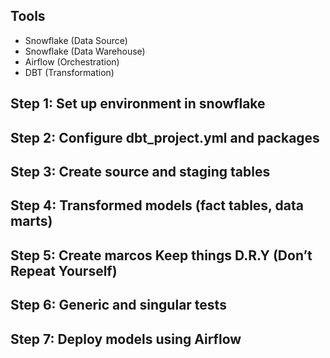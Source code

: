 ## Tools
* Snowflake (Data Source)
* Snowflake (Data Warehouse)
* Airflow (Orchestration)
* DBT (Transformation)

## Step 1: Set up environment in snowflake


## Step 2: Configure dbt_project.yml and packages


## Step 3: Create source and staging tables


## Step 4: Transformed models (fact tables, data marts)


## Step 5: Create marcos Keep things D.R.Y (Don’t Repeat Yourself)


## Step 6: Generic and singular tests


## Step 7: Deploy models using Airflow


